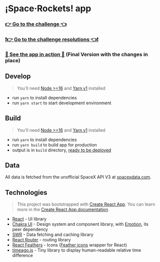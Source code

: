 # ¡Space·Rockets! app

### [👉 Go to the challenge 👈](./CHALLENGE.md)
### [❗👉 Go to the challenge resolutions 👈❗](./CHALLENGE-RESOLUTIONS.md)

### [🚀 See the app in action 🚀](https://taupe-pudding-552de0.netlify.app/) (Final Version with the changes in place)

## Develop

> You'll need [Node >=16](https://nodejs.org/en/) and
> [Yarn v1](https://classic.yarnpkg.com/en/) installed

- run `yarn` to install dependencies
- run `yarn start` to start development environment

## Build

> You'll need [Node >=16](https://nodejs.org/en/) and
> [Yarn v1](https://classic.yarnpkg.com/en/) installed

- run `yarn` to install dependencies
- run `yarn build` to build app for production
- output is in `build` directory,
  [ready to be deployed](https://create-react-app.dev/docs/deployment/)

## Data

All data is fetched from the unofficial SpaceX API V3 at
[spacexdata.com](https://docs.spacexdata.com/?version=latest).

## Technologies

> This project was bootstrapped with
> [Create React App](https://github.com/facebook/create-react-app). You can
> learn more in the
> [Create React App documentation](https://facebook.github.io/create-react-app/docs/getting-started).

- [React](https://reactjs.org) - UI library
- [Chakra UI](https://chakra-ui.com) - Design system and component library, with
  [Emotion](https://emotion.sh), its peer dependency
- [SWR](https://swr.vercel.app) - Data fetching and caching library
- [React Router](https://reactrouter.com/docs/en/v6) - routing library
- [React Feathers](https://github.com/feathericons/react-feather) - Icons
  ([Feather icons](https://feathericons.com/) wrapper for React)
- [timeago.js](https://timeago.org/) - Tiny library to display human-readable
  relative time difference
